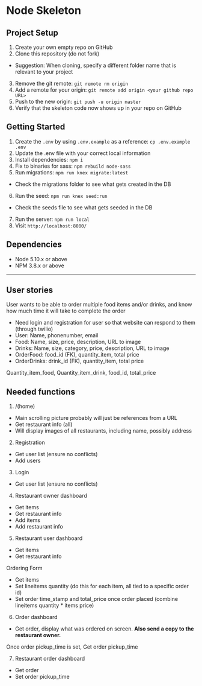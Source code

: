 # Node Skeleton

## Project Setup

1. Create your own empty repo on GitHub
2. Clone this repository (do not fork)
  - Suggestion: When cloning, specify a different folder name that is relevant to your project
3. Remove the git remote: `git remote rm origin`
4. Add a remote for your origin: `git remote add origin <your github repo URL>`
5. Push to the new origin: `git push -u origin master`
6. Verify that the skeleton code now shows up in your repo on GitHub

## Getting Started

1. Create the `.env` by using `.env.example` as a reference: `cp .env.example .env`
2. Update the .env file with your correct local information
3. Install dependencies: `npm i`
4. Fix to binaries for sass: `npm rebuild node-sass`
5. Run migrations: `npm run knex migrate:latest`
  - Check the migrations folder to see what gets created in the DB
6. Run the seed: `npm run knex seed:run`
  - Check the seeds file to see what gets seeded in the DB
7. Run the server: `npm run local`
8. Visit `http://localhost:8080/`

## Dependencies

- Node 5.10.x or above
- NPM 3.8.x or above

-----------------------------------------------------

## User stories

User wants to be able to order multiple food items and/or drinks, and know how much time it will take to complete the order

- Need login and registration for user so that website can respond to them (through twilio)
- User: Name, phonenumber, email
- Food: Name, size, price, description, URL to image
- Drinks: Name, size, category, price, description, URL to image
- OrderFood: food_id (FK), quantity_item, total price
- OrderDrinks: drink_id (FK), quantity_item, total price

Quantity_item_food, Quantity_item_drink, food_id, total_price

## Needed functions

1. /(home)
- Main scrolling picture probably will just be references from a URL
- Get restaurant info (all)
- Will display images of all restaurants, including name, possibly address

2. Registration
- Get user list (ensure no conflicts)
- Add users

3. Login
- Get user list (ensure no conflicts)

4. Restaurant owner dashboard
- Get items
- Get restaurant info
- Add items
- Add restaurant info

5. Restaurant user dashboard
- Get items
- Get restaurant info

Ordering Form
- Get items
- Set lineitems quantity (do this for each item, all tied to a specific order id)
- Set order time_stamp and total_price once order placed (combine lineitems quantity * items price)

6. Order dashboard
- Get order, display what was ordered on screen. 
**Also send a copy to the restaurant owner.**

Once order pickup_time is set, Get order pickup_time

7. Restaurant order dashboard
- Get order
- Set order pickup_time
